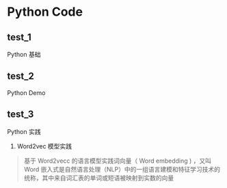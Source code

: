# Python Code

## test_1

Python 基础

## test_2

Python Demo

## test_3

Python 实践

1. Word2vec 模型实践

> 基于 Word2vecc 的语言模型实践词向量（ Word embedding ) ，又叫 Word 嵌入式是自然语言处理（NLP）中的一组语言建模和特征学习技术的统称，其中来自词汇表的单词或短语被映射到实数的向量

